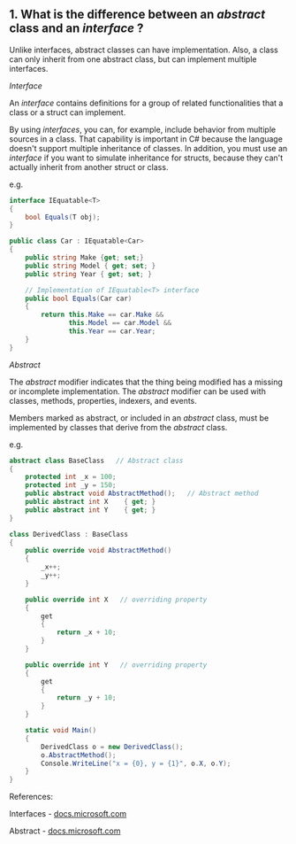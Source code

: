 ## 1. What is the difference between an *abstract* class and an *interface* ?

<Categories>

<Category name='csharp'/>
<Category name='nocomputer'/>
<Category name='nowhiteboard'/>

</Categories>

<Difficulty rating='medium' />

<Answer>

Unlike interfaces, abstract classes can have implementation. Also, a class can only inherit from one abstract class, but can implement multiple interfaces.

*Interface*

An *interface* contains definitions for a group of related functionalities that a class or a struct can implement.

By using *interfaces*, you can, for example, include behavior from multiple sources in a class. That capability is important in C# because the language doesn't support multiple inheritance of classes. In addition, you must use an *interface* if you want to simulate inheritance for structs, because they can't actually inherit from another struct or class.

e.g.

```csharp
interface IEquatable<T>
{
    bool Equals(T obj);
}

public class Car : IEquatable<Car>
{
    public string Make {get; set;}
    public string Model { get; set; }
    public string Year { get; set; }

    // Implementation of IEquatable<T> interface
    public bool Equals(Car car)
    {
        return this.Make == car.Make &&
               this.Model == car.Model &&
               this.Year == car.Year;
    }
}
```

*Abstract*

The *abstract* modifier indicates that the thing being modified has a missing or incomplete implementation. The *abstract* modifier can be used with classes, methods, properties, indexers, and events.

Members marked as abstract, or included in an *abstract* class, must be implemented by classes that derive from the *abstract* class.

e.g.

```csharp
abstract class BaseClass   // Abstract class
{
    protected int _x = 100;
    protected int _y = 150;
    public abstract void AbstractMethod();   // Abstract method
    public abstract int X    { get; }
    public abstract int Y    { get; }
}

class DerivedClass : BaseClass
{
    public override void AbstractMethod()
    {
        _x++;
        _y++;
    }

    public override int X   // overriding property
    {
        get
        {
            return _x + 10;
        }
    }

    public override int Y   // overriding property
    {
        get
        {
            return _y + 10;
        }
    }

    static void Main()
    {
        DerivedClass o = new DerivedClass();
        o.AbstractMethod();
        Console.WriteLine("x = {0}, y = {1}", o.X, o.Y);
    }
}
```

References:

Interfaces - [docs.microsoft.com](https://docs.microsoft.com/en-us/dotnet/csharp/programming-guide/interfaces/)

Abstract - [docs.microsoft.com](https://docs.microsoft.com/en-us/dotnet/csharp/language-reference/keywords/abstract)


</Answer>